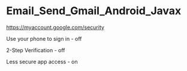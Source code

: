 # Email_Send_Gmail_Android_Javax

https://myaccount.google.com/security

Use your phone to sign in - off

2-Step Verification - off

Less secure app access - on
